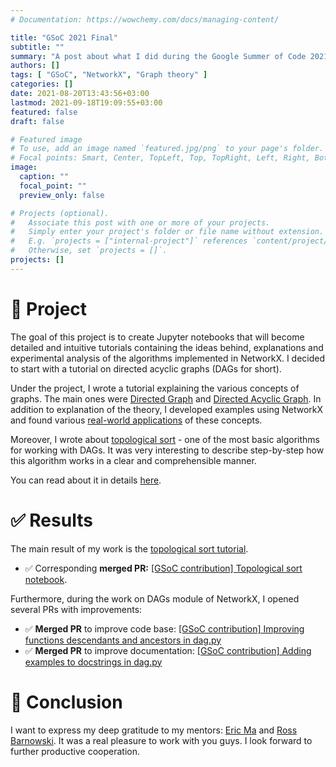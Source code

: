 ```yaml
---
# Documentation: https://wowchemy.com/docs/managing-content/

title: "GSoC 2021 Final"
subtitle: ""
summary: "A post about what I did during the Google Summer of Code 2021"
authors: []
tags: [ "GSoC", "NetworkX", "Graph theory" ]
categories: []
date: 2021-08-20T13:43:56+03:00
lastmod: 2021-09-18T19:09:55+03:00
featured: false
draft: false

# Featured image
# To use, add an image named `featured.jpg/png` to your page's folder.
# Focal points: Smart, Center, TopLeft, Top, TopRight, Left, Right, BottomLeft, Bottom, BottomRight.
image:
  caption: ""
  focal_point: ""
  preview_only: false

# Projects (optional).
#   Associate this post with one or more of your projects.
#   Simply enter your project's folder or file name without extension.
#   E.g. `projects = ["internal-project"]` references `content/project/deep-learning/index.md`.
#   Otherwise, set `projects = []`.
projects: []
---
```

# 🚀 Project

The goal of this project is to create Jupyter notebooks that will become detailed and intuitive tutorials
containing the ideas behind, explanations and experimental analysis of the algorithms
implemented in NetworkX.
I decided to start with a tutorial on directed acyclic graphs (DAGs for short).

Under the project, I wrote a tutorial explaining the various concepts of graphs.
The main ones were
[Directed Graph](https://networkx.org/nx-guides/content/algorithms/dag/index.html#directed-graph)
and 
[Directed Acyclic Graph](https://networkx.org/nx-guides/content/algorithms/dag/index.html#directed-acyclic-graph).
In addition to explanation of the theory,
I developed examples using NetworkX and found various
[real-world applications](https://networkx.org/nx-guides/content/algorithms/dag/index.html#applications)
of these concepts.

Moreover, I wrote about
[topological sort](https://networkx.org/nx-guides/content/algorithms/dag/index.html#topological-sort) -
one of the most basic algorithms for working with DAGs.
It was very interesting to describe step-by-step how this algorithm works in a clear and comprehensible manner.

You can read about it in details
[here](https://networkx.org/nx-guides/content/algorithms/dag/index.html#).

# ✅ Results

The main result of my work is the
[topological sort tutorial](https://networkx.org/nx-guides/content/algorithms/dag/index.html#).

* ✅ Corresponding **merged PR:**
  [[GSoC contribution] Topological sort notebook](https://github.com/networkx/nx-guides/pull/44).

Furthermore, during the work on DAGs module of NetworkX, I opened several PRs with improvements:

* ✅ **Merged PR** to improve code base:
  [[GSoC contribution] Improving functions descendants and ancestors in dag.py](https://github.com/networkx/networkx/pull/5017)
* ✅ **Merged PR** to improve documentation:
  [[GSoC contribution] Adding examples to docstrings in dag.py](https://github.com/networkx/networkx/pull/5019)

# 🥳 Conclusion

I want to express my deep gratitude to my mentors:
[Eric Ma](https://github.com/ericmjl)
and
[Ross Barnowski](https://github.com/rossbar).
It was a real pleasure to work with you guys.
I look forward to further productive cooperation.
